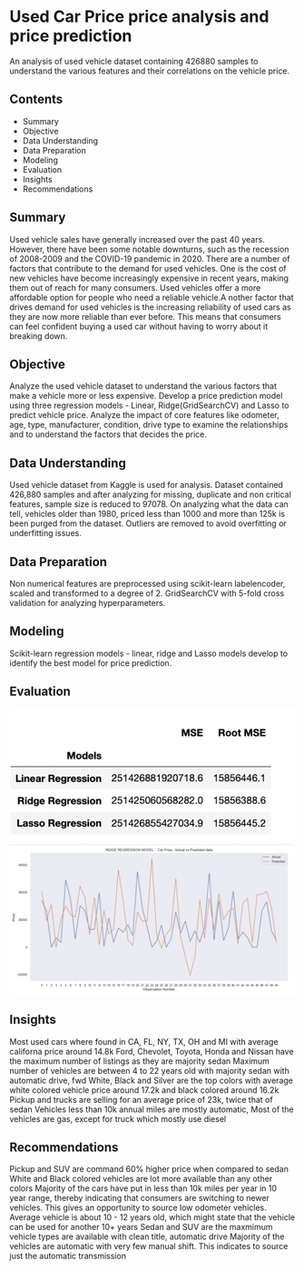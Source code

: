 # Used Car Price price analysis and price prediction
An analysis of used vehicle dataset containing 426880 samples to understand the various features and their correlations on the vehicle price. 

## Contents
- Summary
- Objective
- Data Understanding
- Data Preparation
- Modeling
- Evaluation
- Insights
- Recommendations 


## Summary
Used vehicle sales have generally increased over the past 40 years. However, there have been some notable downturns, such as the recession of 2008-2009 and the COVID-19 pandemic in 2020. There are a number of factors that contribute to the demand for used vehicles. One is the cost of new vehicles have become increasingly expensive in recent years, making them out of reach for many consumers. Used vehicles offer a more affordable option for people who need a reliable vehicle.A nother factor that drives demand for used vehicles is the increasing reliability of used cars as they are now more reliable than ever before. This means that consumers can feel confident buying a used car without having to worry about it breaking down.

## Objective
Analyze the used vehicle dataset to understand the various factors that make a vehicle more or less expensive. Develop a price prediction model using three regression models - Linear, Ridge(GridSearchCV) and Lasso to predict vehicle price. Analyze the impact of core features like odometer, age, type, manufacturer, condition, drive type to examine the relationships and to understand the factors that decides the price.

## Data Understanding
Used vehicle dataset from Kaggle is used for analysis. Dataset contained 426,880 samples and after analyzing for missing, duplicate and non critical features, sample size is reduced to 97078. On analyzing what the data can tell, vehicles older than 1980, priced less than 1000 and more than 125k is been purged from the dataset. Outliers are removed to avoid overfitting or underfitting issues. 

## Data Preparation
Non numerical features are preprocessed using scikit-learn labelencoder, scaled and transformed to a degree of 2. GridSearchCV with 5-fold cross validation for analyzing hyperparameters.

## Modeling
Scikit-learn regression models - linear, ridge and Lasso models develop to identify the best model for price prediction.

## Evaluation
![Screenshot](model_comparison.png)
![Screenshot](Ridge_model.png)



## Insights
Most used cars where found in CA, FL, NY, TX, OH and MI with average californa price around 14.8k
Ford, Chevolet, Toyota, Honda and Nissan have the maximum number of listings as they are majority sedan
Maximum number of vehicles are between 4 to 22 years old with majority sedan with automatic drive, fwd 
White, Black and Silver are the top colors with average white colored vehicle price around 17.2k and black colored around 16.2k
Pickup and trucks are selling for an average price of 23k, twice that of sedan
Vehicles less than 10k annual miles are mostly automatic, 
Most of the vehicles are gas, except for truck which mostly use diesel

## Recommendations
Pickup and SUV are command 60% higher price when compared to sedan
White and Black colored vehicles are lot more available than any other colors
Majority of the cars have put in less than 10k miles per year in 10 year range, thereby indicating that consumers are switching to newer vehicles. This gives an opportunity to source low odometer vehicles.
Average vehicle is about 10 - 12 years old, which might state that the vehicle can be used for another 10+ years
Sedan and SUV are the maxmimum vehicle types are available with clean title, automatic drive
Majority of the vehicles are automatic with very few manual shift. This indicates to source just the automatic transmission


